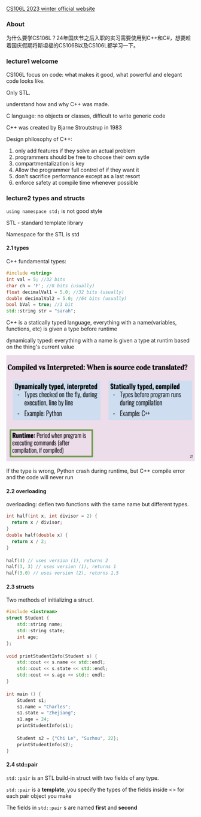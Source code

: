 

[CS106L 2023 winter official website](https://web.stanford.edu/class/archive/cs/cs106l/cs106l.1234/index.html)

### About

为什么要学CS106L？24年国庆节之后入职的实习需要使用到C++和C#，想要趁着国庆假期将斯坦福的CS106B以及CS106L都学习一下。

### lecture1 welcome

CS106L focus on code: what makes it good, what powerful and elegant code looks like.

Only STL.

understand how and why C++ was made.

C language: no objects or classes, difficult to write generic code

C++ was created by Bjarne Stroutstrup in 1983



Design philosophy of C++:

1. only add features if they solve an actual problem
2. programmers should be free to choose their own sytle
3. compartmentalization is key
4. Allow the programmer full control of if they want it
5. don't sacrifice performance except as a last resort
6. enforce safety at compile time whenever possible



### lecture2 types and structs

`using namespace std;` is not good style

STL - standard template library

Namespace for the STL is std



#### 2.1 types

C++ fundamental types:

```cpp
#include <string>
int val = 5; //32 bits
char ch = 'F'; //8 bits (usually)
float decimalVal1 = 5.0; //32 bits (usually)
double decimalVal2 = 5.0; //64 bits (usually)
bool bVal = true; //1 bit
std::string str = "sarah";
```



C++ is a statically typed language, everything with a name(variables, functions, etc) is given a type before runtime

dynamically typed: everything with a name is given a type at runtim based on the thing's current value






![compile vs interpreted](../../pics/compile%20vs%20interpreted.png)



If the type is wrong, Python crash during runtime, but C++ compile error and the code will never run

#### 2.2 overloading

overloading: defien two functions with the same name but different types.

```cpp
int half(int x, int divisor = 2) {
  return x / divisor;
}
double half(double x) { 
  return x / 2;
}

half(4) // uses version (1), returns 2
half(3, 3) // uses version (1), returns 1
half(3.0) // uses version (2), returns 1.5
```



#### 2.3 structs

Two methods of initializing a struct.

```cpp
#include <iostream>
struct Student {
    std::string name;
    std::string state;
    int age;
};

void printStudentInfo(Student s) {
    std::cout << s.name << std::endl;
    std::cout << s.state << std::endl;
    std::cout << s.age << std:: endl; 
}

int main () {
    Student s1;
    s1.name = "Charles";
    s1.state = "Zhejiang";
    s1.age = 24;
    printStudentInfo(s1);

    Student s2 = {"Chi Le", "Suzhou", 22};
    printStudentInfo(s2);
}
```



#### 2.4 std::pair

`std::pair` is an STL build-in struct with two fields of any type.

`std::pair` is a **template**, you specify the types of the fields inside <> for each pair object you make

The fields in `std::pair` s are named **first** and **second**
















